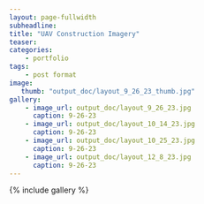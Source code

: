 ```yaml
---
layout: page-fullwidth
subheadline:  
title: "UAV Construction Imagery"
teaser:
categories:
    - portfolio
tags:
    - post format
image:
   thumb: "output_doc/layout_9_26_23_thumb.jpg"
gallery:
    - image_url: output_doc/layout_9_26_23.jpg
      caption: 9-26-23
    - image_url: output_doc/layout_10_14_23.jpg
      caption: 9-26-23
    - image_url: output_doc/layout_10_25_23.jpg
      caption: 9-26-23
    - image_url: output_doc/layout_12_8_23.jpg
      caption: 9-26-23 
---
```

{% include gallery %}

